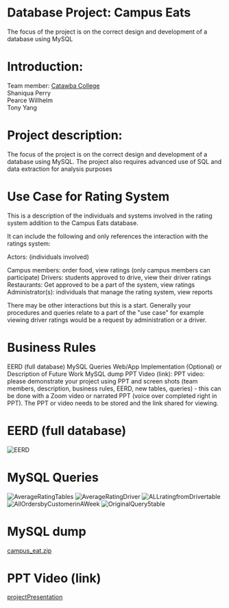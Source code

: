 # Database Project: Campus Eats
The focus of the project is on the correct design and development of a database using MySQL

# Introduction:
Team member: <a href="http://www.catawba.edu">Catawba College</a><br>
             Shaniqua Perry<br>
             Pearce Willhelm<br>
             Tony Yang<br>
 
 
  # Project description:
  The focus of the project is on the correct design and development of a database using MySQL.  The project also requires advanced use of SQL and data extraction for analysis purposes


# Use Case for Rating System
This is a description of the individuals and systems involved in the rating system addition to the Campus Eats database.

It can include the following and only references the interaction with the ratings system:

Actors: (individuals involved)

Campus members:  order food, view ratings (only campus members can participate)
Drivers:  students approved to drive, view their driver ratings
Restaurants:  Get approved to be a part of the system, view ratings
Administrator(s):  individuals that manage the rating system, view reports

There may be other interactions but this is a start.  Generally your procedures and queries relate to a part of the "use case" for example viewing driver ratings would be a request by administration or a driver.

# Business Rules
EERD (full database)
MySQL Queries
Web/App Implementation (Optional) or Description of Future Work
MySQL dump
PPT Video (link): PPT video:  please demonstrate your project using PPT and screen shots (team members, description, business rules, EERD, new tables, queries)  - this can be done with a Zoom video or narrated PPT (voice over completed right in PPT).  The PPT or video needs to be stored and the link shared for viewing.

# EERD (full database)
![EERD](https://user-images.githubusercontent.com/78328362/116940271-b4205d80-ac3b-11eb-8371-bbf7b9cc511e.png)

# MySQL Queries
![AverageRatingTables](https://user-images.githubusercontent.com/78328362/116940346-d6b27680-ac3b-11eb-85f1-f8c4b3d02e95.png)
![AverageRatingDriver](https://user-images.githubusercontent.com/78328362/116940344-d619e000-ac3b-11eb-8287-9e879bfd45cb.png)
![ALLratingfromDrivertable](https://user-images.githubusercontent.com/78328362/116940343-d5814980-ac3b-11eb-9919-360d70e4f3f4.png)
![AllOrdersbyCustomerinAWeek](https://user-images.githubusercontent.com/78328362/116940342-d4e8b300-ac3b-11eb-9c35-0b9234319b2a.png)
![OriginalQuery5table](https://user-images.githubusercontent.com/78328362/116940351-d74b0d00-ac3b-11eb-893e-cc5d6d6769f2.png)
# MySQL dump
[campus_eat.zip](https://github.com/Tony704/IntroDatabase-Project/files/6421703/campus_eat.zip)


# PPT Video (link)
<a href="CampusEats.pdf">projectPresentation</a>

